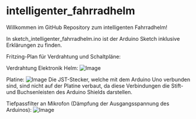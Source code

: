 # intelligenter_fahrradhelm
Willkommen im GitHub Repository zum intelligenten Fahrradhelm!

In sketch_intelligenter_fahrradhelm.ino ist der Arduino Sketch inklusive Erklärungen zu finden.



Fritzing-Plan für Verdrahtung und Schaltpläne:

Verdrahtung Elektronik Helm:
![Image](https://github.com/user-attachments/assets/908f8304-d8e7-4907-a6b3-e348f382175a)


Platine:
![Image](https://github.com/user-attachments/assets/69789333-2762-443e-91ff-e4998a378bce)
Die JST-Stecker, welche mit dem Arduino Uno verbunden sind, sind nicht auf der Platine verbaut, da diese Verbindungen die Stift- und Buchsenleisten des Arduino Shields darstellen.


Tiefpassfilter an Mikrofon (Dämpfung der Ausgangsspannung des Arduinos):
![Image](https://github.com/user-attachments/assets/5f81e800-41e5-4111-9c26-dfa7fff96d3d)
